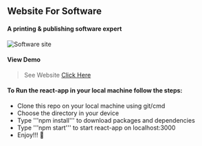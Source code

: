 ## Website For Software
#### __A printing & publishing software expert__

![Software site]('src/assets/29938.jpg')

#### View Demo

> See Website [Click Here](https://easyinfo-solutions-i.herokuapp.com/)

#### To Run the react-app in your local machine follow the steps:
- Clone this repo on your local machine using git/cmd
- Choose the directory in your device
- Type '''npm install''' to download packages and dependencies
- Type '''npm start''' to start react-app on localhost:3000
- Enjoy!!! :tada:
